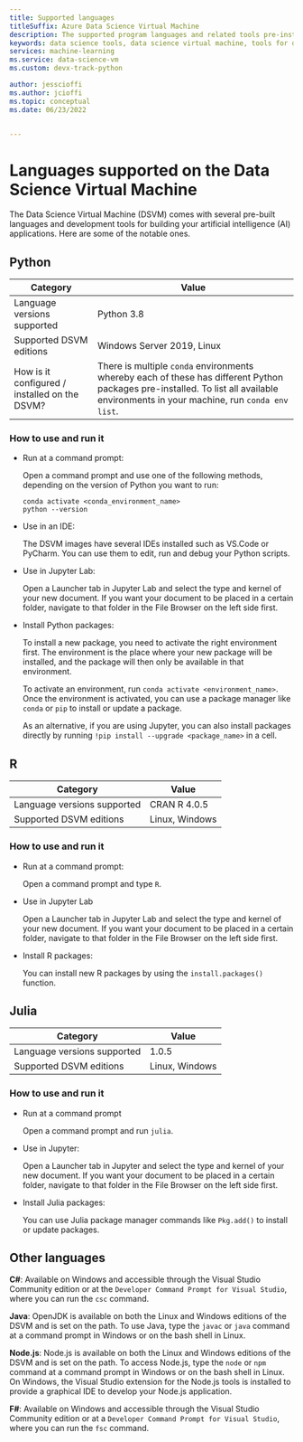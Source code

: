 ```yaml
---
title: Supported languages
titleSuffix: Azure Data Science Virtual Machine 
description: The supported program languages and related tools pre-installed on the Data Science Virtual Machine.
keywords: data science tools, data science virtual machine, tools for data science, linux data science
services: machine-learning
ms.service: data-science-vm
ms.custom: devx-track-python

author: jesscioffi
ms.author: jcioffi
ms.topic: conceptual
ms.date: 06/23/2022


---
```


# Languages supported on the Data Science Virtual Machine 

The Data Science Virtual Machine (DSVM) comes with several pre-built languages and development tools for building your
artificial intelligence (AI) applications. Here are some of the notable ones.

## Python

| Category | Value |
|--|--|
| Language versions supported | Python 3.8 |
| Supported DSVM editions | Windows Server 2019, Linux |
| How is it configured / installed on the DSVM? | There is multiple `conda` environments whereby each of these has different Python packages pre-installed. To list all available environments in your machine, run `conda env list`. |

### How to use and run it

* Run at a command prompt:

  Open a command prompt and use one of the following methods, depending on the version of Python you want to run:

    ```
    conda activate <conda_environment_name>
    python --version
    ```
    
* Use in an IDE:

  The DSVM images have several IDEs installed such as VS.Code or PyCharm. You can use them to edit, run and debug your
  Python scripts.

* Use in Jupyter Lab:

  Open a Launcher tab in Jupyter Lab and select the type and kernel of your new document. If you want your document to be
  placed in a certain folder, navigate to that folder in the File Browser on the left side first.

* Install Python packages:

  To install a new package, you need to activate the right environment first. The environment is the place where your
  new package will be installed, and the package will then only be available in that environment.

  To activate an environment, run `conda activate <environment_name>`. Once the environment is activated, you can use
  a package manager like `conda` or `pip` to install or update a package.

  As an alternative, if you are using Jupyter, you can also install packages directly by running
`!pip install --upgrade <package_name>` in a cell.

## R

| Category | Value |
|--|--|
| Language versions supported | CRAN R 4.0.5 |
| Supported DSVM editions | Linux, Windows |

### How to use and run it

* Run at a command prompt:

  Open a command prompt and type `R`.

* Use in Jupyter Lab

  Open a Launcher tab in Jupyter Lab and select the type and kernel of your new document. If you want your document to be
  placed in a certain folder, navigate to that folder in the File Browser on the left side first.

* Install R packages:

  You can install new R packages by using the `install.packages()` function.

## Julia

| Category | Value |
| ------------- | ------------- |
| Language versions supported | 1.0.5 |
| Supported DSVM editions      | Linux, Windows     |


### How to use and run it    

* Run at a command prompt

  Open a command prompt and run `julia`.

* Use in Jupyter:

  Open a Launcher tab in Jupyter and select the type and kernel of your new document. If you want your document to be
  placed in a certain folder, navigate to that folder in the File Browser on the left side first.

* Install Julia packages:

  You can use Julia package manager commands like `Pkg.add()` to install or update packages.


## Other languages

**C#**: Available on Windows and accessible through the Visual Studio Community edition or at the `Developer Command Prompt for Visual Studio`, where you can run the `csc` command.

**Java**: OpenJDK is available on both the Linux and Windows editions of the DSVM and is set on the path. To use Java, type the `javac` or `java` command at a command prompt in Windows or on the bash shell in Linux.

**Node.js**: Node.js is available on both the Linux and Windows editions of the DSVM and is set on the path. To access Node.js, type the `node` or `npm` command at a command prompt in Windows or on the bash shell in Linux. On Windows, the Visual Studio extension for the Node.js tools is installed to provide a graphical IDE to develop your Node.js application.

**F#**: Available on Windows and accessible through the Visual Studio Community edition or at a `Developer Command Prompt for Visual Studio`, where you can run the `fsc` command.
